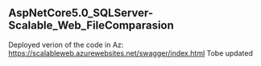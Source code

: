 ## AspNetCore5.0_SQLServer-Scalable_Web_FileComparasion

Deployed verion of the code in Az: https://scalableweb.azurewebsites.net/swagger/index.html
Tobe updated
